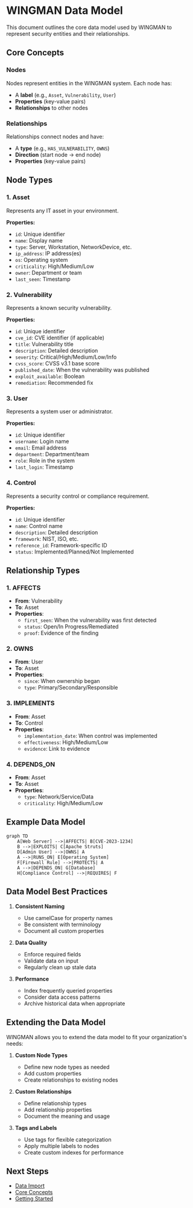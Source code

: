# WINGMAN Data Model

This document outlines the core data model used by WINGMAN to represent security entities and their relationships.

## Core Concepts

### Nodes

Nodes represent entities in the WINGMAN system. Each node has:

- A **label** (e.g., `Asset`, `Vulnerability`, `User`)
- **Properties** (key-value pairs)
- **Relationships** to other nodes

### Relationships

Relationships connect nodes and have:

- A **type** (e.g., `HAS_VULNERABILITY`, `OWNS`)
- **Direction** (start node → end node)
- **Properties** (key-value pairs)

## Node Types

### 1. Asset

Represents any IT asset in your environment.

**Properties:**
- `id`: Unique identifier
- `name`: Display name
- `type`: Server, Workstation, NetworkDevice, etc.
- `ip_address`: IP address(es)
- `os`: Operating system
- `criticality`: High/Medium/Low
- `owner`: Department or team
- `last_seen`: Timestamp

### 2. Vulnerability

Represents a known security vulnerability.

**Properties:**
- `id`: Unique identifier
- `cve_id`: CVE identifier (if applicable)
- `title`: Vulnerability title
- `description`: Detailed description
- `severity`: Critical/High/Medium/Low/Info
- `cvss_score`: CVSS v3.1 base score
- `published_date`: When the vulnerability was published
- `exploit_available`: Boolean
- `remediation`: Recommended fix

### 3. User

Represents a system user or administrator.

**Properties:**
- `id`: Unique identifier
- `username`: Login name
- `email`: Email address
- `department`: Department/team
- `role`: Role in the system
- `last_login`: Timestamp

### 4. Control

Represents a security control or compliance requirement.

**Properties:**
- `id`: Unique identifier
- `name`: Control name
- `description`: Detailed description
- `framework`: NIST, ISO, etc.
- `reference_id`: Framework-specific ID
- `status`: Implemented/Planned/Not Implemented

## Relationship Types

### 1. AFFECTS
- **From**: Vulnerability
- **To**: Asset
- **Properties**:
  - `first_seen`: When the vulnerability was first detected
  - `status`: Open/In Progress/Remediated
  - `proof`: Evidence of the finding

### 2. OWNS
- **From**: User
- **To**: Asset
- **Properties**:
  - `since`: When ownership began
  - `type`: Primary/Secondary/Responsible

### 3. IMPLEMENTS
- **From**: Asset
- **To**: Control
- **Properties**:
  - `implementation_date`: When control was implemented
  - `effectiveness`: High/Medium/Low
  - `evidence`: Link to evidence

### 4. DEPENDS_ON
- **From**: Asset
- **To**: Asset
- **Properties**:
  - `type`: Network/Service/Data
  - `criticality`: High/Medium/Low

## Example Data Model

```mermaid
graph TD
    A[Web Server] -->|AFFECTS| B[CVE-2023-1234]
    B -->|EXPLOITS| C[Apache Struts]
    D[Admin User] -->|OWNS| A
    A -->|RUNS_ON| E[Operating System]
    F[Firewall Rule] -->|PROTECTS| A
    A -->|DEPENDS_ON| G[Database]
    H[Compliance Control] -->|REQUIRES| F
```

## Data Model Best Practices

1. **Consistent Naming**
   - Use camelCase for property names
   - Be consistent with terminology
   - Document all custom properties

2. **Data Quality**
   - Enforce required fields
   - Validate data on input
   - Regularly clean up stale data

3. **Performance**
   - Index frequently queried properties
   - Consider data access patterns
   - Archive historical data when appropriate

## Extending the Data Model

WINGMAN allows you to extend the data model to fit your organization's needs:

1. **Custom Node Types**
   - Define new node types as needed
   - Add custom properties
   - Create relationships to existing nodes

2. **Custom Relationships**
   - Define relationship types
   - Add relationship properties
   - Document the meaning and usage

3. **Tags and Labels**
   - Use tags for flexible categorization
   - Apply multiple labels to nodes
   - Create custom indexes for performance

## Next Steps

- [Data Import](../setup/data-import.md)
- [Core Concepts](../core-concepts/graph-database.md)
- [Getting Started](../getting-started/quick-start.md)
